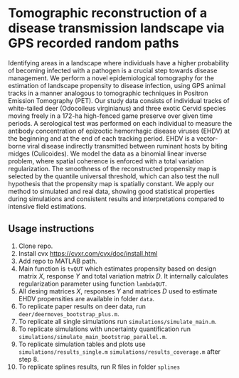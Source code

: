 # Tomographic reconstruction of a disease transmission landscape via GPS recorded random paths

Identifying areas in a landscape where individuals have a higher probability of becoming infected with a pathogen is a crucial step towards disease management. We perform a novel epidemiological tomography for the estimation of landscape propensity to disease infection, using GPS animal tracks in a manner analogous to  tomographic techniques in Positron Emission Tomography (PET). Our study data consists of individual tracks of white-tailed deer (Odocoileus virginianus) and three exotic Cervid species moving freely in a 172-ha high-fenced game preserve over given time periods. A serological test was performed on each individual to measure the antibody concentration of epizootic hemorrhagic disease viruses (EHDV) at the beginning and at the end of each tracking period. EHDV is a vector-borne viral disease indirectly transmitted between ruminant hosts by biting midges (Culicoides). We model the data as a binomial linear inverse problem, where spatial coherence is enforced  with a total variation regularization. The smoothness of the reconstructed propensity map is selected by the quantile universal threshold, which can also  test the null hypothesis that the propensity map is spatially constant. We apply our method to simulated and real data, showing good statistical properties during simulations and consistent results and interpretations compared to intensive field estimations.

## Usage instructions

1. Clone repo.
2. Install cvx https://cvxr.com/cvx/doc/install.html
3. Add repo to MATLAB path.
4. Main function is `tvQUT` which estimates propensity based on design matrix $X$, response $Y$ and total variation matrix $D$. It internally calculates regularization parameter using function `lambdaQUT`.
5. All desing matrices $X$, responses $Y$ and matrices $D$ used to estimate EHDV propensities are available in folder `data`.
6. To replicate paper results on deer data, run `deer/deermoves_bootstrap_plus.m`.
7. To replicate all single simulations run `simulations/simulate_main.m`.
8. To replicate simulations with uncertainty quantification run `simulations/simulate_main_bootstrap_parallel.m`.
9. To replicate simulation tables and plots use `simulations/results_single.m` `simulations/results_coverage.m` after step 8.
10. To replicate splines results, run R files in folder `splines`


